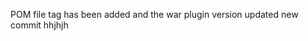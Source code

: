 POM file <pluginmanagement> tag has been added and the war plugin version updated
new commit
hhjhjh
